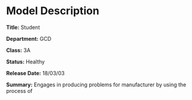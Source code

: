 # <strong>Model Description</strong>

<p><strong>Title:</strong> Student
 
<p><strong>Department:</strong> GCD

<p><strong>Class:</strong> 3A

<p><strong>Status:</strong> Healthy

<p><strong>Release Date:</strong> 18/03/03

<p><strong>Summary:</strong> Engages in producing problems for manufacturer by using the process of
